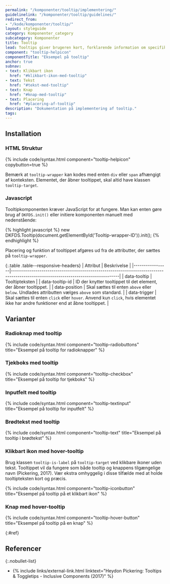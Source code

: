 ```yaml
---
permalink: "/komponenter/tooltip/implementering/"
guidelinelink: "/komponenter/tooltip/guidelines/"
redirect_from:
- "/kode/komponenter/tooltip/"
layout: styleguide
category: Komponenter_category
subcategory: Komponenter
title: Tooltip
lead: Tooltips giver brugeren kort, forklarende information om specifikke elementer på siden. Tooltippet vises på hover eller ved klik på et tooltip-ikon.
component: "tooltip-helpicon"
componentTitle: "Eksempel på tooltip"
anchor: true
subnav:
- text: Klikbart ikon
  href: "#klikbart-ikon-med-tooltip"
- text: Tekst
  href: "#tekst-med-tooltip"
- text: Knap
  href: "#knap-med-tooltip"
- text: Placering
  href: "#placering-af-tooltip"
description: "Dokumentation på implementering af tooltip."
tags:
---
```


## Installation

### HTML Struktur

{% include code/syntax.html component="tooltip-helpicon" copybutton=true %}

Bemærk at `tooltip-wrapper` kan kodes med enten `div` eller `span` afhængigt af konteksten. Elementet, der åbner tooltippet, skal altid have klassen `tooltip-target`.

### Javascript
Tooltipkomponenten kræver JavaScript for at fungere. Man kan enten gøre brug af `DKFDS.init()` eller initiere komponenten manuelt med nedenstående:

{% highlight javascript %}
new DKFDS.Tooltip(document.getElementById('Tooltip-wrapper-ID')).init();
{% endhighlight %}

Placering og funktion af tooltippet afgøres ud fra de attributter, der sættes på `tooltip-wrapper`.

{:.table .table--responsive-headers}
| Attribut        | Beskrivelse                                                                                                                       |
|-----------------|-----------------------------------------------------------------------------------------------------------------------------------|
| data-tooltip    | Tooltipteksten                                                                                                                    |
| data-tooltip-id | ID der knytter tooltippet til det element, der åbner tooltippet.                                                                  |
| data-position   | Skal sættes til enten `above` eller `below`. Undlades attributten vælges `above` som standard.                                    |
| data-trigger    | Skal sættes til enten `click` eller `hover`. Anvend kun `click`, hvis elementet ikke har andre funktioner end at åbne tooltippet. |

## Varianter

### Radioknap med tooltip

{% include code/syntax.html component="tooltip-radiobuttons" title="Eksempel på tooltip for radioknapper" %}

### Tjekboks med tooltip

{% include code/syntax.html component="tooltip-checkbox" title="Eksempel på tooltip for tjekboks" %}

### Inputfelt med tooltip

{% include code/syntax.html component="tooltip-textinput" title="Eksempel på tooltip for inputfelt" %}

### Brødtekst med tooltip

{% include code/syntax.html component="tooltip-text" title="Eksempel på tooltip i brødtekst" %}

### Klikbart ikon med hover-tooltip

Brug klassen `tooltip-is-label` på `tooltip-target` ved klikbare ikoner uden tekst. Tooltippet vil da fungere som både tooltip og knappens tilgængelige navn (Pickering, 2017). Vær ekstra omhyggelig i disse tilfælde med at holde tooltipteksten kort og præcis.

{% include code/syntax.html component="tooltip-iconbutton" title="Eksempel på tooltip på et klikbart ikon" %}

### Knap med hover-tooltip

{% include code/syntax.html component="tooltip-hover-button" title="Eksempel på tooltip på en knap" %}

{:#ref}
## Referencer

{:.nobullet-list}
- {% include links/external-link.html linktext="Heydon Pickering: Tooltips & Toggletips - Inclusive Components (2017)" %}